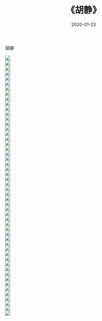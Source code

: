 ﻿---
layout: post
title:  《胡静》
date:   2020-01-23
img: http://img.660000.xyz/Sharelink/壁纸/明星魅力/华人明星/胡静/000.jpg
categories: [美女, 清纯, 唯美]
---

胡静

 ![](http://img.660000.xyz/Sharelink/壁纸/明星魅力/华人明星/胡静/001.jpg) <br>![](http://img.660000.xyz/Sharelink/壁纸/明星魅力/华人明星/胡静/002.jpg) <br>![](http://img.660000.xyz/Sharelink/壁纸/明星魅力/华人明星/胡静/003.jpg) <br>![](http://img.660000.xyz/Sharelink/壁纸/明星魅力/华人明星/胡静/004.jpg) <br>![](http://img.660000.xyz/Sharelink/壁纸/明星魅力/华人明星/胡静/005.jpg) <br>![](http://img.660000.xyz/Sharelink/壁纸/明星魅力/华人明星/胡静/006.jpg) <br>![](http://img.660000.xyz/Sharelink/壁纸/明星魅力/华人明星/胡静/007.jpg) <br>![](http://img.660000.xyz/Sharelink/壁纸/明星魅力/华人明星/胡静/008.jpg) <br>![](http://img.660000.xyz/Sharelink/壁纸/明星魅力/华人明星/胡静/009.jpg) <br>![](http://img.660000.xyz/Sharelink/壁纸/明星魅力/华人明星/胡静/010.jpg) <br>![](http://img.660000.xyz/Sharelink/壁纸/明星魅力/华人明星/胡静/011.jpg) <br>![](http://img.660000.xyz/Sharelink/壁纸/明星魅力/华人明星/胡静/012.jpg) <br>![](http://img.660000.xyz/Sharelink/壁纸/明星魅力/华人明星/胡静/013.jpg) <br>![](http://img.660000.xyz/Sharelink/壁纸/明星魅力/华人明星/胡静/014.jpg) <br>![](http://img.660000.xyz/Sharelink/壁纸/明星魅力/华人明星/胡静/015.jpg) <br>![](http://img.660000.xyz/Sharelink/壁纸/明星魅力/华人明星/胡静/016.jpg) <br>![](http://img.660000.xyz/Sharelink/壁纸/明星魅力/华人明星/胡静/017.jpg) <br>![](http://img.660000.xyz/Sharelink/壁纸/明星魅力/华人明星/胡静/018.jpg) <br>![](http://img.660000.xyz/Sharelink/壁纸/明星魅力/华人明星/胡静/019.jpg) <br>![](http://img.660000.xyz/Sharelink/壁纸/明星魅力/华人明星/胡静/020.jpg) <br>![](http://img.660000.xyz/Sharelink/壁纸/明星魅力/华人明星/胡静/021.jpg) <br>![](http://img.660000.xyz/Sharelink/壁纸/明星魅力/华人明星/胡静/022.jpg) <br>![](http://img.660000.xyz/Sharelink/壁纸/明星魅力/华人明星/胡静/023.jpg) <br>![](http://img.660000.xyz/Sharelink/壁纸/明星魅力/华人明星/胡静/024.jpg) <br>![](http://img.660000.xyz/Sharelink/壁纸/明星魅力/华人明星/胡静/025.jpg) <br>![](http://img.660000.xyz/Sharelink/壁纸/明星魅力/华人明星/胡静/026.jpg) <br>![](http://img.660000.xyz/Sharelink/壁纸/明星魅力/华人明星/胡静/027.jpg) <br>![](http://img.660000.xyz/Sharelink/壁纸/明星魅力/华人明星/胡静/028.jpg) <br>![](http://img.660000.xyz/Sharelink/壁纸/明星魅力/华人明星/胡静/029.jpg) <br>![](http://img.660000.xyz/Sharelink/壁纸/明星魅力/华人明星/胡静/030.jpg) <br>![](http://img.660000.xyz/Sharelink/壁纸/明星魅力/华人明星/胡静/031.jpg) <br>![](http://img.660000.xyz/Sharelink/壁纸/明星魅力/华人明星/胡静/032.jpg) <br>![](http://img.660000.xyz/Sharelink/壁纸/明星魅力/华人明星/胡静/033.jpg) <br>![](http://img.660000.xyz/Sharelink/壁纸/明星魅力/华人明星/胡静/034.jpg) <br>![](http://img.660000.xyz/Sharelink/壁纸/明星魅力/华人明星/胡静/035.jpg) <br>![](http://img.660000.xyz/Sharelink/壁纸/明星魅力/华人明星/胡静/036.jpg) <br>![](http://img.660000.xyz/Sharelink/壁纸/明星魅力/华人明星/胡静/037.jpg) <br>![](http://img.660000.xyz/Sharelink/壁纸/明星魅力/华人明星/胡静/038.jpg) <br>![](http://img.660000.xyz/Sharelink/壁纸/明星魅力/华人明星/胡静/039.jpg) <br>![](http://img.660000.xyz/Sharelink/壁纸/明星魅力/华人明星/胡静/040.jpg) <br>![](http://img.660000.xyz/Sharelink/壁纸/明星魅力/华人明星/胡静/041.jpg) <br>![](http://img.660000.xyz/Sharelink/壁纸/明星魅力/华人明星/胡静/042.jpg) <br>![](http://img.660000.xyz/Sharelink/壁纸/明星魅力/华人明星/胡静/043.jpg) <br>![](http://img.660000.xyz/Sharelink/壁纸/明星魅力/华人明星/胡静/044.jpg) <br>![](http://img.660000.xyz/Sharelink/壁纸/明星魅力/华人明星/胡静/045.jpg) <br>![](http://img.660000.xyz/Sharelink/壁纸/明星魅力/华人明星/胡静/046.jpg) <br>![](http://img.660000.xyz/Sharelink/壁纸/明星魅力/华人明星/胡静/047.jpg) <br>![](http://img.660000.xyz/Sharelink/壁纸/明星魅力/华人明星/胡静/048.jpg) <br>![](http://img.660000.xyz/Sharelink/壁纸/明星魅力/华人明星/胡静/049.jpg) <br>![](http://img.660000.xyz/Sharelink/壁纸/明星魅力/华人明星/胡静/050.jpg) <br>![](http://img.660000.xyz/Sharelink/壁纸/明星魅力/华人明星/胡静/051.jpg) <br>![](http://img.660000.xyz/Sharelink/壁纸/明星魅力/华人明星/胡静/052.jpg) <br>